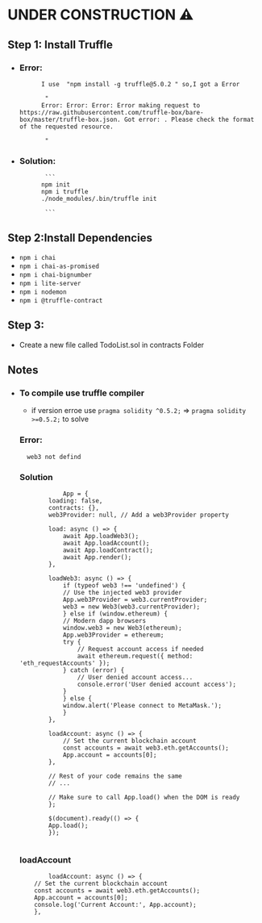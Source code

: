 # UNDER CONSTRUCTION ⚠️


## Step 1: Install Truffle
- ### Error: 
            I use  "npm install -g truffle@5.0.2 " so,I got a Error
  
             "
            Error: Error: Error: Error making request to https://raw.githubusercontent.com/truffle-box/bare-box/master/truffle-box.json. Got error: . Please check the format of the requested resource.

             "

- ### Solution:
             ```
            npm init
            npm i truffle
            ./node_modules/.bin/truffle init
            
             ```
## Step 2:Install Dependencies

- ``` npm i chai ```
- ``` npm i chai-as-promised ```
- ``` npm i chai-bignumber ```
- ``` npm i lite-server ```
- ``` npm i nodemon ```
- ``` npm i @truffle-contract ```

## Step 3:

- Create a new file called TodoList.sol in contracts Folder


## Notes
- ### To compile use truffle compiler
    - if version erroe use ```pragma solidity ^0.5.2;``` => ``` pragma solidity >=0.5.2; ``` to solve


    ### Error:
        web3 not defind
    ### Solution

    ``` 
                App = {
            loading: false,
            contracts: {},
            web3Provider: null, // Add a web3Provider property

            load: async () => {
                await App.loadWeb3();
                await App.loadAccount();
                await App.loadContract();
                await App.render();
            },

            loadWeb3: async () => {
                if (typeof web3 !== 'undefined') {
                // Use the injected web3 provider
                App.web3Provider = web3.currentProvider;
                web3 = new Web3(web3.currentProvider);
                } else if (window.ethereum) {
                // Modern dapp browsers
                window.web3 = new Web3(ethereum);
                App.web3Provider = ethereum;
                try {
                    // Request account access if needed
                    await ethereum.request({ method: 'eth_requestAccounts' });
                } catch (error) {
                    // User denied account access...
                    console.error('User denied account access');
                }
                } else {
                window.alert('Please connect to MetaMask.');
                }
            },

            loadAccount: async () => {
                // Set the current blockchain account
                const accounts = await web3.eth.getAccounts();
                App.account = accounts[0];
            },

            // Rest of your code remains the same
            // ...

            // Make sure to call App.load() when the DOM is ready
            };

            $(document).ready(() => {
            App.load();
            });


    ```

    ### loadAccount

    ```
            loadAccount: async () => {
        // Set the current blockchain account
        const accounts = await web3.eth.getAccounts();
        App.account = accounts[0];
        console.log('Current Account:', App.account);
        },


    ```
